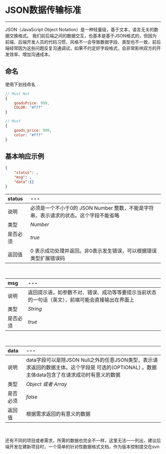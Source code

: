 # JSON数据传输标准

--- 

JSON（JavaScript Object Notation）是一种轻量级，基于文本，语言无关的数据交换格式。
我们前后端之间的数据交互，也基本是基于JSON格式的，但因为前端、后端开发人员的代码习惯、风格不一会导致数据字段、类型也不一致，前后端经常因为这些问题反复沟通调试，如果不约定好字段格式，会非常影响双方的开发效率、增加沟通成本。


## 命名
使用下划线命名

```js
// Must Not
{
	goodsPrice: 999,
	COLOR: "#fff"
}

// Must
{
	goods_price: 999,
	color: "#fff"
}
```


## 基本响应示例

```json
{
    "status": ,  
    "msg": ,
    "data":{}
}
```


| status | ---
| :----	| :---- 
| 说明 | 必须是一个不小于0的 JSON Number 整数，不能是字符串，表示请求的状态。这个字段不能省略
| 类型 | _Number_
| 是否必须 | _true_
| 返回值 | 0 表示成功处理并返回。非0表示发生错误，可以根据错误类型扩展错误码

<br>

| msg | ---
| :----	| :---- 
| 说明 | 返回提示语，如参数不对、错误、成功等等要提示当前状态的一句话（英文），前端可能会直接输出在界面上
| 类型 | _String_
| 是否必须 | _true_

<br>

| data | ---
| :----	| :---- 
| 说明 | data字段可以是除JSON Null之外的任意JSON类型，表示请求返回的数据主体。这个字段是 可选的(OPTIONAL) 。数据主体data包含了在请求成功时有意义的数据
| 类型 | _Object 或者 Array_
| 是否必须 | _false_
| 返回值 | 根据需求返回的有意义的数据

<br>

还有不同的项目或者需求，所需的数据也完全不一样，这里无法一一列出，建议后端开发在建新项目时，一个简单的针对性数据格式文档，作为版本控制提交在svn













 